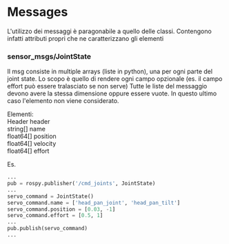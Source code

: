 # Messages #

L'utilizzo dei messaggi è paragonabile a quello delle classi. Contengono infatti attributi propri che ne caratterizzano gli elementi

### sensor_msgs/JointState ###

Il msg consiste in multiple arrays (liste in python), una per ogni parte del joint state.
Lo scopo è quello di rendere ogni campo opzionale (es. il campo effort può essere tralasciato se non serve)
Tutte le liste del messaggio devono avere la stessa dimensione oppure essere vuote. In questo ultimo caso l'elemento non viene considerato.  

Elementi:  
Header header  
string[] name  
float64[] position  
float64[] velocity  
float64[] effort  

Es.
```python
...
pub = rospy.publisher('/cmd_joints', JointState)
...
servo_command = JointState()
servo_command.name = ['head_pan_joint', 'head_pan_tilt']
servo_command.position = [0.03, -1]
servo_command.effort = [0.5, 1]
...
pub.publish(servo_command)
...
```
